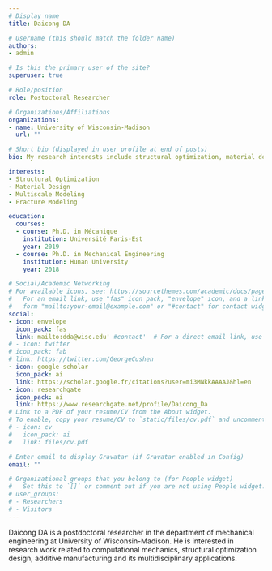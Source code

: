 ```yaml
---
# Display name
title: Daicong DA

# Username (this should match the folder name)
authors:
- admin

# Is this the primary user of the site?
superuser: true

# Role/position
role: Postoctoral Researcher

# Organizations/Affiliations
organizations:
- name: University of Wisconsin-Madison
  url: ""

# Short bio (displayed in user profile at end of posts)
bio: My research interests include structural optimization, material design, multiscale modeling and fracture modeling.

interests:
- Structural Optimization
- Material Design
- Multiscale Modeling
- Fracture Modeling

education:
  courses:
  - course: Ph.D. in Mécanique
    institution: Université Paris-Est
    year: 2019
  - course: Ph.D. in Mechanical Engineering
    institution: Hunan University
    year: 2018

# Social/Academic Networking
# For available icons, see: https://sourcethemes.com/academic/docs/page-builder/#icons
#   For an email link, use "fas" icon pack, "envelope" icon, and a link in the
#   form "mailto:your-email@example.com" or "#contact" for contact widget.
social:
- icon: envelope
  icon_pack: fas
  link: mailto:dda@wisc.edu' #contact'  # For a direct email link, use "mailto:test@example.org".
# - icon: twitter
# icon_pack: fab
# link: https://twitter.com/GeorgeCushen
- icon: google-scholar
  icon_pack: ai
  link: https://scholar.google.fr/citations?user=mi3MNkkAAAAJ&hl=en
- icon: researchgate
  icon_pack: ai
  link: https://www.researchgate.net/profile/Daicong_Da
# Link to a PDF of your resume/CV from the About widget.
# To enable, copy your resume/CV to `static/files/cv.pdf` and uncomment the lines below.
# - icon: cv
#   icon_pack: ai
#   link: files/cv.pdf

# Enter email to display Gravatar (if Gravatar enabled in Config)
email: ""

# Organizational groups that you belong to (for People widget)
#   Set this to `[]` or comment out if you are not using People widget.
# user_groups:
# - Researchers
# - Visitors
---
```


Daicong DA is a postdoctoral researcher in the department of mechanical engineering at University of Wisconsin-Madison. He is interested in research work related to computational mechanics, structural optimization design, additive manufacturing and its multidisciplinary applications.
